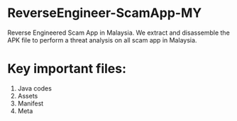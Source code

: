 # ReverseEngineer-ScamApp-MY
Reverse Engineered Scam App in Malaysia. We extract and disassemble the APK file to perform a threat analysis on all scam app in Malaysia.

# Key important files:
1. Java codes
2. Assets
3. Manifest
4. Meta
